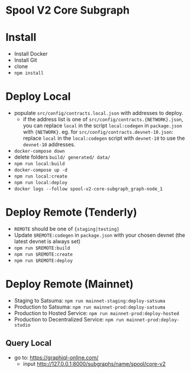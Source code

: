 # Spool V2 Core Subgraph

# Install
- Install Docker
- Install Git
- clone
- `npm install`

# Deploy Local
- populate `src/config/contracts.local.json` with addresses to deploy.
    - if the address list is one of `src/config/contracts.{NETWORK}.json`, you can replace `local` in the script `local:codegen` in `package.json` with `{NETWORK}`. eg. for `src/config/contracts.devnet-10.json`: replace `local` in the `local:codegen` script with `devnet-10` to use the `devnet-10` addresses.
- `docker-compose down`
- delete folders `build/ generated/ data/`
- `npm run local:build`
- `docker-compose up -d`
- `npm run local:create`
- `npm run local:deploy`
- `docker logs --follow spool-v2-core-subgraph_graph-node_1`

# Deploy Remote (Tenderly)
- `REMOTE` should be one of `{staging|testing}`
- Update `$REMOTE:codegen` in `package.json` with your chosen devnet (the latest devnet is always set)
- `npm run $REMOTE:build`
- `npm run $REMOTE:create`
- `npm run $REMOTE:deploy`

# Deploy Remote (Mainnet) 
- Staging to Satsuma: `npm run mainnet-staging:deploy-satsuma`
- Production to Satsuma: `npm run mainnet-prod:deploy-satsuma`
- Production to Hosted Service: `npm run mainnet-prod:deploy-hosted`
- Production to Decentralized Service: `npm run mainnet-prod:deploy-studio`

## Query Local

- go to: https://graphiql-online.com/
  - input http://127.0.0.1:8000/subgraphs/name/spool/core-v2
